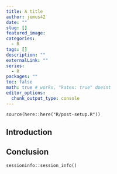 ```yaml
---
title: A title
author: jemus42
date: ""
slug: []
featured_image: 
categories:
  - R
tags: []
description: ""
externalLink: ""
series:
  - R
packages: ""
toc: false
math: true # works, "katex: true" doesnt
editor_options: 
  chunk_output_type: console
---
```


```{r setup, include=FALSE}
source(here::here("R/post-setup.R"))
```

## Introduction


## Conclusion

```{r sessioninfo, chunk_fold="Session Info"}
sessioninfo::session_info()
```

